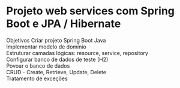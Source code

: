 
# Projeto web services com Spring Boot e JPA / Hibernate

Objetivos 
<list>
 Criar projeto Spring Boot Java<br>
 Implementar modelo de domínio <br>
 Estruturar camadas lógicas: resource, service, repository <br>
 Configurar banco de dados de teste (H2) <br>
 Povoar o banco de dados <br>
 CRUD - Create, Retrieve, Update, Delete <br>
 Tratamento de exceções<br>
</list>

